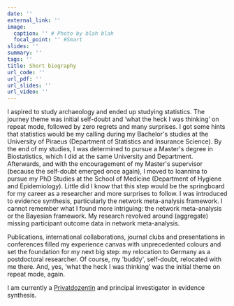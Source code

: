 ```yaml
---
date: ''
external_link: ''
image:
  caption: '' # Photo by blah blah
  focal_point: '' #Smart
slides: ''
summary: ''
tags: ''
title: Short biography
url_code: ''
url_pdf: ''
url_slides: ''
url_video: ''
---
```


I aspired to study archaeology and ended up studying statistics. The journey theme was initial self-doubt and ‘what the heck I was thinking’ on repeat mode, followed by zero regrets and many surprises. I got some hints that statistics would be my calling during my Bachelor's studies at the University of Piraeus (Department of Statistics and Insurance Science). By the end of my studies, I was determined to pursue a Master's degree in Biostatistics, which I did at the same University and Department. Afterwards, and with the encouragement of my Master's supervisor (because the self-doubt emerged once again), I moved to Ioannina to pursue my PhD Studies at the School of Medicine (Department of Hygiene and Epidemiology). Little did I know that this step would be the springboard for my career as a researcher and more surprises to follow. I was introduced to evidence synthesis, particularly the network meta-analysis framework. I cannot remember what I found more intriguing: the network meta-analysis or the Bayesian framework. My research revolved around (aggregate) missing participant outcome data in network meta-analysis. 

Publications, international collaborations, journal clubs and presentations in conferences filled my experience canvas with unprecedented colours and set the foundation for my next big step: my relocation to Germany as a postdoctoral researcher. Of course, my 'buddy', self-doubt, relocated with me there. And, yes, ‘what the heck I was thinking’ was the initial theme on repeat mode, again. 

I am currently a [Privatdozentin](https://en.wikipedia.org/wiki/Privatdozent) and principal investigator in evidence synthesis. 